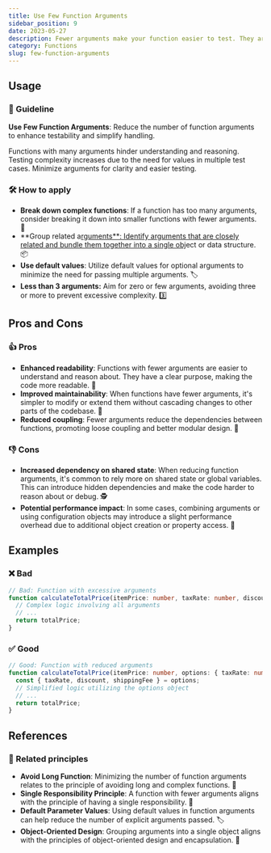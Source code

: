 ```yaml
---
title: Use Few Function Arguments
sidebar_position: 9
date: 2023-05-27
description: Fewer arguments make your function easier to test. They are also easier to handle.
category: Functions
slug: few-function-arguments
---
```


## Usage

### 📝 Guideline

**Use Few Function Arguments**: Reduce the number of function arguments to enhance testability and simplify handling.

Functions with many arguments hinder understanding and reasoning. Testing complexity increases due to the need for values in multiple test cases. Minimize arguments for clarity and easier testing.

### 🛠️ How to apply
- **Break down complex functions**: If a function has too many arguments, consider breaking it down into smaller functions with fewer arguments. 🧩
- **Group related a[rguments**: Identify arguments that are closely related and bundle them together into a single obj]()ect or data structure. 📦
- **Use default values**: Utilize default values for optional arguments to minimize the need for passing multiple arguments. 🏷️
- **Less than 3 arguments:** Aim for zero or few arguments, avoiding three or more to prevent excessive complexity. 3️⃣

## Pros and Cons

### 👍 Pros
- **Enhanced readability**: Functions with fewer arguments are easier to understand and reason about. They have a clear purpose, making the code more readable. 👀
- **Improved maintainability**: When functions have fewer arguments, it's simpler to modify or extend them without cascading changes to other parts of the codebase. 🧰
- **Reduced coupling**: Fewer arguments reduce the dependencies between functions, promoting loose coupling and better modular design. 🔗

### 👎 Cons
- **Increased dependency on shared state**: When reducing function arguments, it's common to rely more on shared state or global variables. This can introduce hidden dependencies and make the code harder to reason about or debug. 🕵️
- **Potential performance impact**: In some cases, combining arguments or using configuration objects may introduce a slight performance overhead due to additional object creation or property access. 🐌


## Examples

### ❌ Bad
```typescript
// Bad: Function with excessive arguments
function calculateTotalPrice(itemPrice: number, taxRate: number, discount: number, shippingFee: number): number {
  // Complex logic involving all arguments
  // ...
  return totalPrice;
}
```

### ✅ Good
```typescript
// Good: Function with reduced arguments
function calculateTotalPrice(itemPrice: number, options: { taxRate: number, discount: number, shippingFee: number }): number {
  const { taxRate, discount, shippingFee } = options;
  // Simplified logic utilizing the options object
  // ...
  return totalPrice;
}
```

## References

### 🔀 Related principles
- **Avoid Long Function**: Minimizing the number of function arguments relates to the principle of avoiding long and complex functions. 📏
- **Single Responsibility Principle**: A function with fewer arguments aligns with the principle of having a single responsibility. 🎯
- **Default Parameter Values**: Using default values in function arguments can help reduce the number of explicit arguments passed. 🏷️
- **Object-Oriented Design**: Grouping arguments into a single object aligns with the principles of object-oriented design and encapsulation. 🧱

